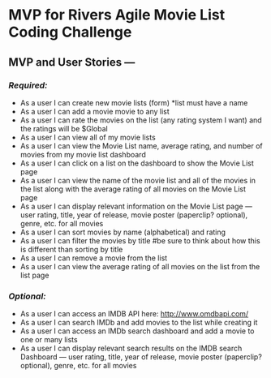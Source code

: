 # **MVP for Rivers Agile Movie List Coding Challenge**

## **MVP and User Stories** —

### *Required:*

* As a user I can create new movie lists (form) *list must have a name
* As a user I can add a movie movie to any list
* As a user I can rate the movies on the list (any rating system I want) and the ratings will be $Global
* As a user I can view all of my movie lists
* As a user I can view the Movie List name, average rating, and number of movies from my movie list dashboard
* As a user I can click on a list on the dashboard to show the Movie List page
* As a user I can view the name of the movie list and all of the movies in the list along with the average rating of all movies on the Movie List page
* As a user I can display relevant information on the Movie List page — user rating, title, year of release, movie poster (paperclip? optional), genre, etc. for all movies
* As a user I can sort movies by name (alphabetical) and rating
* As a user I can filter the movies by title #be sure to think about how this is different than sorting by title
* As a user I can remove a movie from the list
* As a user I can view the average rating of all movies on the list from the list page

### *Optional:*

* As a user I can access an IMDB API here: http://www.omdbapi.com/
* As a user I can search IMDb and add movies to the list while creating it
* As a user I can access an IMDb search dashboard and add a movie to one or many lists
* As a user I can display relevant search results on the IMDB search Dashboard — user rating, title, year of release, movie poster (paperclip? optional), genre, etc. for all movies
